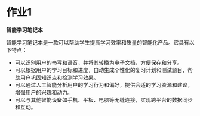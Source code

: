 # 作业1



**智能学习笔记本**

智能学习笔记本是一款可以帮助学生提高学习效率和质量的智能化产品。它具有以下特点：

- 可以识别用户的书写和语音，并将其转换为电子文档，方便保存和分享。
- 可以根据用户的学习目标和进度，自动生成个性化的复习计划和测试题目，帮助用户巩固知识点和检测学习效果。
- 可以通过人工智能分析用户的学习行为和偏好，提供合适的学习资源和建议，增强用户的兴趣和动力。
- 可以与其他智能设备如手机、平板、电脑等无缝连接，实现跨平台的数据同步和互动。



